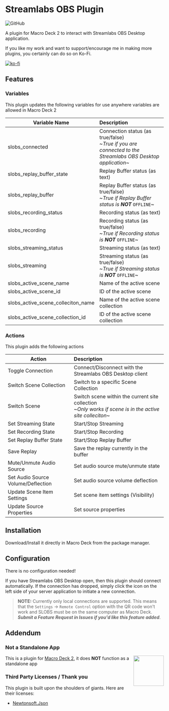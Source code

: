 ﻿# Streamlabs OBS Plugin

![GitHub](https://img.shields.io/github/license/RecklessBoon/Macro-Deck-Streamlabs-OBS-Plugin)

A plugin for Macro Deck 2 to interact with Streamlabs OBS Desktop application.

If you like my work and want to support/encourage me in making more plugins, you certainly can do so on Ko-Fi.

[![ko-fi](https://ko-fi.com/img/githubbutton_sm.svg)](https://ko-fi.com/Z8Z37FRBM)

## Features

### Variables
This plugin updates the following variables for use anywhere variables are
allowed in Macro Deck 2

| Variable Name                      | Description                                                                                                       |
| ---------------------------------- | :---------------------------------------------------------------------------------------------------------------- |
| slobs_connected                    | Connection status (as true/false)<br>~<i>True if you are connected to the Streamlabs OBS Desktop application</i>~ |
| slobs_replay_buffer_state          | Replay Buffer status (as text)                                                                                    |
| slobs_replay_buffer                | Replay Buffer status (as true/false)<br>~<i>True if Replay Buffer status is <b>NOT</b> </i>`OFFLINE`~             |
| slobs_recording_status             | Recording status (as text)                                                                                        |
| slobs_recording                    | Recording status (as true/false)<br>~<i>True if Recording status is <b>NOT</b> </i>`OFFLINE`~                     |
| slobs_streaming_status             | Streaming status (as text)                                                                                        |
| slobs_streaming                    | Streaming status (as true/false)<br>~<i>True if Streaming status is <b>NOT</b> </i>`OFFLINE`~                     |
| slobs_active_scene_name            | Name of the active scene                                                                                          |
| slobs_active_scene_id              | ID of the active scene                                                                                            |
| slobs_active_scene_colleciton_name | Name of the active scene collection                                                                               |
| slobs_active_scene_collection_id   | ID of the active scene collection                                                                                 |

### Actions
This plugin adds the following actions

| Action                             | Description                                                                                                      |
| ---------------------------------- | :--------------------------------------------------------------------------------------------------------------- |
| Toggle Connection                  | Connect/Disconnect with the Streamlabs OBS Desktop client                                                        |
| Switch Scene Collection            | Switch to a specific Scene Collection                                                                            |
| Switch Scene                       | Switch scene within the current site collection<br>~<i>Only works if scene is in the active site colleciton</i>~ |
| Set Streaming State                | Start/Stop Streaming                                                                                             |
| Set Recording State                | Start/Stop Recording                                                                                             |
| Set Replay Buffer State            | Start/Stop Replay Buffer                                                                                         |
| Save Replay                        | Save the replay currently in the buffer                                                                          |
| Mute/Unmute Audio Source           | Set audio source mute/unmute state                                                                               |
| Set Audio Source Volume/Deflection | Set audio source volume deflection                                                                               |
| Update Scene Item Settings         | Set scene item settings (Visibility)                                                                             |
| Update Source Properties           | Set source properties                                                                                            |

## Installation
Download/Install it directly in Macro Deck from the package manager.

## Configuration

There is no configuration needed! 

If you have Streamlabs OBS Desktop open, then this plugin should connect automatically. 
If the connection has dropped, simply click the icon on the left side of your server application to initiate a new connection.

> **NOTE:** Currently only local connections are supported. This means that the `Settings` -> `Remote Control` 
option with the QR code won't work and SLOBS must be on the same computer as Macro Deck. ***Submit a Feature 
Request in Issues if you'd like this feature added***.

## Addendum

### Not a Standalone App
<img align="right" height="96px" src="https://macrodeck.org/images/macro_deck_2_community_plugin.png" />

This is a plugin for [Macro Deck 2](https://github.com/SuchByte/Macro-Deck), it does **NOT** function as a standalone app

### Third Party Licenses / Thank you

This plugin is built upon the shoulders of giants. Here are their licenses:

- [Newtonsoft.Json](https://www.newtonsoft.com/json)